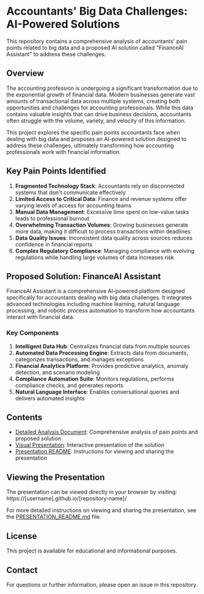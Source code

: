 # Accountants' Big Data Challenges: AI-Powered Solutions

This repository contains a comprehensive analysis of accountants' pain points related to big data and a proposed AI solution called "FinanceAI Assistant" to address these challenges.

## Overview

The accounting profession is undergoing a significant transformation due to the exponential growth of financial data. Modern businesses generate vast amounts of transactional data across multiple systems, creating both opportunities and challenges for accounting professionals. While this data contains valuable insights that can drive business decisions, accountants often struggle with the volume, variety, and velocity of this information.

This project explores the specific pain points accountants face when dealing with big data and proposes an AI-powered solution designed to address these challenges, ultimately transforming how accounting professionals work with financial information.

## Key Pain Points Identified

1. **Fragmented Technology Stack**: Accountants rely on disconnected systems that don't communicate effectively
2. **Limited Access to Critical Data**: Finance and revenue systems offer varying levels of access for accounting teams
3. **Manual Data Management**: Excessive time spent on low-value tasks leads to professional burnout
4. **Overwhelming Transaction Volumes**: Growing businesses generate more data, making it difficult to process transactions within deadlines
5. **Data Quality Issues**: Inconsistent data quality across sources reduces confidence in financial reports
6. **Complex Regulatory Compliance**: Managing compliance with evolving regulations while handling large volumes of data increases risk

## Proposed Solution: FinanceAI Assistant

FinanceAI Assistant is a comprehensive AI-powered platform designed specifically for accountants dealing with big data challenges. It integrates advanced technologies including machine learning, natural language processing, and robotic process automation to transform how accountants interact with financial data.

### Key Components

1. **Intelligent Data Hub**: Centralizes financial data from multiple sources
2. **Automated Data Processing Engine**: Extracts data from documents, categorizes transactions, and manages exceptions
3. **Financial Analytics Platform**: Provides predictive analytics, anomaly detection, and scenario modeling
4. **Compliance Automation Suite**: Monitors regulations, performs compliance checks, and generates reports
5. **Natural Language Interface**: Enables conversational queries and delivers automated insights

## Contents

- [Detailed Analysis Document](Accountants_Big_Data_AI_Solution.md): Comprehensive analysis of pain points and proposed solution
- [Visual Presentation](Accountants_Big_Data_AI_Solution_Presentation.html): Interactive presentation of the solution
- [Presentation README](PRESENTATION_README.md): Instructions for viewing and sharing the presentation

## Viewing the Presentation

The presentation can be viewed directly in your browser by visiting:
https://[username].github.io/[repository-name]/

For more detailed instructions on viewing and sharing the presentation, see the [PRESENTATION_README.md](PRESENTATION_README.md) file.

## License

This project is available for educational and informational purposes.

## Contact

For questions or further information, please open an issue in this repository.
